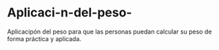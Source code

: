 # Aplicaci-n-del-peso-
Aplicacipón del peso para que las personas puedan calcular su peso de forma práctica y aplicada. 
